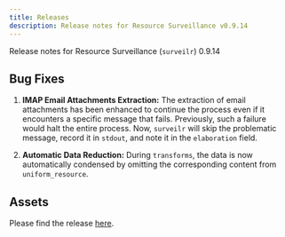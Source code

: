 ```yaml
---
title: Releases
description: Release notes for Resource Surveillance v0.9.14
---
```


Release notes for Resource Surveillance (`surveilr`) 0.9.14

## Bug Fixes

1. **IMAP Email Attachments Extraction:** The extraction of email attachments
   has been enhanced to continue the process even if it encounters a specific
   message that fails. Previously, such a failure would halt the entire process.
   Now, `surveilr` will skip the problematic message, record it in `stdout`, and
   note it in the `elaboration` field.

2. **Automatic Data Reduction:** During `transforms`, the data is now
   automatically condensed by omitting the corresponding content from
   `uniform_resource`.

## Assets

Please find the release
[here](https://github.com/opsfolio/releases.opsfolio.com/releases/tag/0.9.14).
